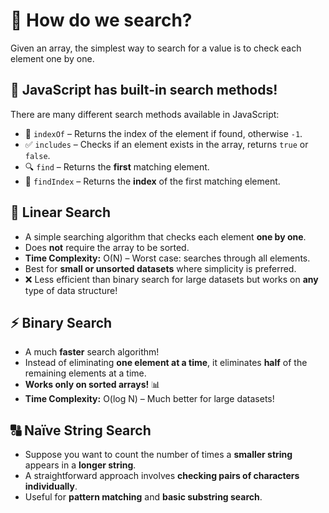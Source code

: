 # 🧐 How do we search?

Given an array, the simplest way to search for a value is to check each element one by one.

## 🚀 JavaScript has built-in search methods!

There are many different search methods available in JavaScript:

- 🔢 `indexOf` – Returns the index of the element if found, otherwise `-1`.
- ✅ `includes` – Checks if an element exists in the array, returns `true` or `false`.
- 🔍 `find` – Returns the **first** matching element.
- 📍 `findIndex` – Returns the **index** of the first matching element.

## 🔴 Linear Search

- A simple searching algorithm that checks each element **one by one**.
- Does **not** require the array to be sorted.
- **Time Complexity:** O(N) – Worst case: searches through all elements.
- Best for **small or unsorted datasets** where simplicity is preferred.
- ❌ Less efficient than binary search for large datasets but works on **any** type of data structure!

## ⚡ Binary Search

- A much **faster** search algorithm!
- Instead of eliminating **one element at a time**, it eliminates **half** of the remaining elements at a time.
- **Works only on sorted arrays!** 📊
- **Time Complexity:** O(log N) – Much better for large datasets!

## 🔠 Naïve String Search

- Suppose you want to count the number of times a **smaller string** appears in a **longer string**.
- A straightforward approach involves **checking pairs of characters individually**.
- Useful for **pattern matching** and **basic substring search**.
